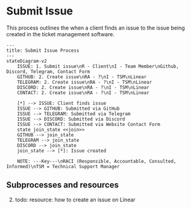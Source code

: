 # Submit Issue

This process outlines the when a client finds an issue to the issue being created in the ticket management software.

```mermaid
---
title: Submit Issue Process
---
stateDiagram-v2
    ISSUE: 1. Submit issue\nR - Client\nI - Team Member\nGithub, Discord, Telegram, Contact Form
    GITHUB: 2. Create issue\nRA - ?\nI - TSM\nLinear
    TELEGRAM: 2. Create issue\nRA - ?\nI - TSM\nLinear
    DISCORD: 2. Create issue\nRA - ?\nI - TSM\nLinear
    CONTACT: 2. Create issue\nRA - ?\nI - TSM\nLinear

    [*] --> ISSUE: Client finds issue    
    ISSUE --> GITHUB: Submitted via GitHub
    ISSUE --> TELEGRAM: Submitted via Telegram
    ISSUE --> DISCORD: Submitted via Discord
    ISSUE --> CONTACT: Submitted via Website Contact Form
    state join_state <<join>>
    GITHUB --> join_state
    TELEGRAM --> join_state
    DISCORD --> join_state
    join_state --> [*]: Issue created

    NOTE: ---Key---\nRACI (Responsible, Accountable, Consulted, Informed)\nTSM = Technical Support Manager
```

## Subprocesses and resources

2. todo: resource: how to create an issue on Linear
